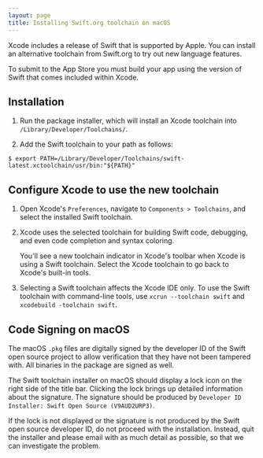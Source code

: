 ```yaml
---
layout: page
title: Installing Swift.org toolchain on macOS
---
```


Xcode includes a release of Swift that is supported by Apple.
You can install an alternative toolchain from Swift.org to try out new language features.

<div class="danger" markdown="1">
To submit to the App Store you must build your app using the version of Swift that comes included within Xcode.
</div>

## Installation

1. Run the package installer, which will install an Xcode toolchain into `/Library/Developer/Toolchains/`.

2. Add the Swift toolchain to your path as follows:
 ~~~ shell
 $ export PATH=/Library/Developer/Toolchains/swift-latest.xctoolchain/usr/bin:"${PATH}"
 ~~~

## Configure Xcode to use the new toolchain

1. Open Xcode's `Preferences`, navigate to `Components > Toolchains`, and select the installed Swift toolchain.

1. Xcode uses the selected toolchain for building Swift code, debugging, and even code completion and syntax coloring.

   You'll see a new toolchain indicator in Xcode's toolbar when Xcode is using a Swift toolchain. Select the Xcode toolchain to go back to Xcode's built-in tools.

1. Selecting a Swift toolchain affects the Xcode IDE only. To use the Swift toolchain with command-line tools, use `xcrun --toolchain swift` and `xcodebuild -toolchain swift`.

## Code Signing on macOS

The macOS `.pkg` files are digitally signed by the developer ID of the Swift open source project to allow verification that they have not been tampered with.
All binaries in the package are signed as well.

The Swift toolchain installer on macOS should display a lock icon on the right side of the title bar.
Clicking the lock brings up detailed information about the signature.
The signature should be produced by `Developer ID Installer: Swift Open Source (V9AUD2URP3)`.

<div class="warning" markdown="1">
If the lock is not displayed or the signature is not produced by the Swift open source developer ID, do not proceed with the installation.
Instead, quit the installer and please email <swift-infrastructure@forums.swift.org> with as much detail as possible, so that we can investigate the problem.
</div>
